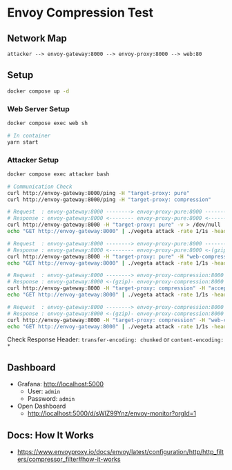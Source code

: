 # Envoy Compression Test

## Network Map

```
attacker --> envoy-gateway:8000 --> envoy-proxy:8000 --> web:80
```

## Setup

```bash
docker compose up -d
```

### Web Server Setup

```bash
docker compose exec web sh

# In container
yarn start
```

### Attacker Setup

```bash
docker compose exec attacker bash

# Communication Check
curl http://envoy-gateway:8000/ping -H "target-proxy: pure"
curl http://envoy-gateway:8000/ping -H "target-proxy: compression"

# Request  : envoy-gateway:8000 --------> envoy-proxy-pure:8000 --------> web:80
# Response : envoy-gateway:8000 <-------- envoy-proxy-pure:8000 <-------- web:80
curl http://envoy-gateway:8000 -H "target-proxy: pure" -v > /dev/null
echo "GET http://envoy-gateway:8000" | ./vegeta attack -rate 1/1s -header "target-proxy: pure" > /dev/null

# Request  : envoy-gateway:8000 --------> envoy-proxy-pure:8000 --------> web:80
# Response : envoy-gateway:8000 <-------- envoy-proxy-pure:8000 <-(gzip)- web:80
curl http://envoy-gateway:8000 -H "target-proxy: pure" -H "web-compression: true" -H "accept-encoding: gzip" -v > /dev/null
echo "GET http://envoy-gateway:8000" | ./vegeta attack -rate 1/1s -header "target-proxy: pure" -header "web-compression: true" -header "accept-encoding: gzip" > /dev/null

# Request  : envoy-gateway:8000 --------> envoy-proxy-compression:8000 --------> web:80
# Response : envoy-gateway:8000 <-(gzip)- envoy-proxy-compression:8000 <-------- web:80
curl http://envoy-gateway:8000 -H "target-proxy: compression" -H "accept-encoding: gzip" -v > /dev/null
echo "GET http://envoy-gateway:8000" | ./vegeta attack -rate 1/1s -header "target-proxy: compression" -header "accept-encoding: gzip" > /dev/null

# Request  : envoy-gateway:8000 --------> envoy-proxy-compression:8000 --------> web:80
# Response : envoy-gateway:8000 <-(gzip)- envoy-proxy-compression:8000 <-(gzip)- web:80
curl http://envoy-gateway:8000 -H "target-proxy: compression" -H "web-compression: true" -H "accept-encoding: gzip" -v > /dev/null
echo "GET http://envoy-gateway:8000" | ./vegeta attack -rate 1/1s -header "target-proxy: compression" -header "web-compression: true" -header "accept-encoding: gzip" > /dev/null
```

Check Response Header: `transfer-encoding: chunked` or `content-encoding: *`

## Dashboard

- Grafana: <http://localhost:5000>
  - User: `admin`
  - Password: `admin`
- Open Dashboard
  - <http://localhost:5000/d/sWlZ99Ynz/envoy-monitor?orgId=1>

## Docs: How It Works

* https://www.envoyproxy.io/docs/envoy/latest/configuration/http/http_filters/compressor_filter#how-it-works
